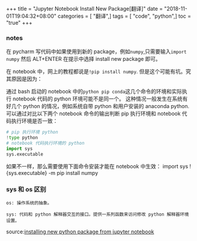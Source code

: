 +++
title = "Jupyter Notebook Install New Package[翻译]"
date = "2018-11-01T19:04:32+08:00"
categories = [ "翻译",]
tags = [ "code", "python",]
toc = "true"
+++


### notes
在 pycharm 写代码中如果使用到新的 package，例如`numpy`,只需要输入`import numpy` 然后 ALT+ENTER 在提示中选择 install new package 即可。

在 notebook 中，网上的教程都说是`!pip install numpy`. 但是这个可能有坑。究其原因是因为：

<!--more-->


通过 bash 启动的 notebook 中的`python pip conda`这几个命令的环境和实际执行 notebook 代码的 python 环境可能不是同一个。
这种情况一般发生在系统有好几个 python 的情况，例如系统自带 python 和用户安装的 anaconda python.
可以通过对比以下两个 notebook 命令的输出判断 pip 执行环境和 notebook 代码执行环境是否一致：
```python
# pip 执行环境 python
!type python
# notebook 代码执行环境的 python
import sys
sys.executable
```
如果不一样，那么需要使用下面命令安装才能在 notebook 中生效：
import sys
!{sys.executable} -m pip install numpy


### sys 和 os 区别

```text
os: 操作系统的抽象。

sys: 代码和 python 解释器交互的接口。提供一系列函数来访问修改 python 解释器环境设置。
```

source:[installing new python package from jupyter notebook](https://jakevdp.github.io/blog/2017/12/05/installing-python-packages-from-jupyter/)
